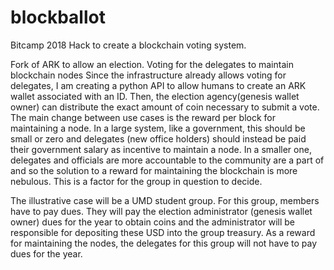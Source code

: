 # blockballot
Bitcamp 2018 Hack to create a blockchain voting system.

Fork of ARK to allow an election. Voting for the delegates to maintain blockchain nodes Since the infrastructure already allows voting for delegates, I am creating a python API to allow humans to create an ARK wallet associated with an ID. Then, the election agency(genesis wallet owner) can distribute the exact amount of coin necessary to submit a vote. The main change between use cases is the reward per block for maintaining a node. In a large system, like a government, this should be small or zero and delegates (new office holders) should instead be paid their government salary as incentive to maintain a node. In a smaller one, delegates and officials are more accountable to the community are a part of and so the solution to a reward for maintaining the blockchain is more nebulous. This is a factor for the group in question to decide. 

The illustrative case will be a UMD student group. For this group, members have to pay dues. They will pay the election administrator (genesis wallet owner) dues for the year to obtain coins and the administrator will be responsible for depositing these USD into the group treasury. As a reward for maintaining the nodes, the delegates for this group will not have to pay dues for the year. 
